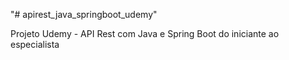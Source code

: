 "# apirest_java_springboot_udemy" 

Projeto Udemy - API Rest com Java e Spring Boot do iniciante ao especialista